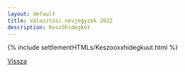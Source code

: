 ```yaml
---
layout: default
title: Választási névjegyzék 2022
description: Keszőhidegkút
---
```


{% include settlementHTMLs/Keszooxxhidegkuut.html %}

[Vissza](../)